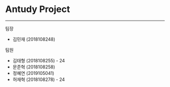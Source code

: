 # Antudy Project

---

팀장

- 김민재 (2018108248)

팀원

- 김태형 (2018108255) - 24
- 문준혁 (2018108258)
- 정혜연 (2019105041)
- 허재혁 (2018108278) - 24